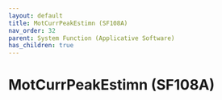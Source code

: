 ```yaml
---
layout: default
title: MotCurrPeakEstimn (SF108A)
nav_order: 32
parent: System Function (Applicative Software)
has_children: true
---
```

# MotCurrPeakEstimn (SF108A)
